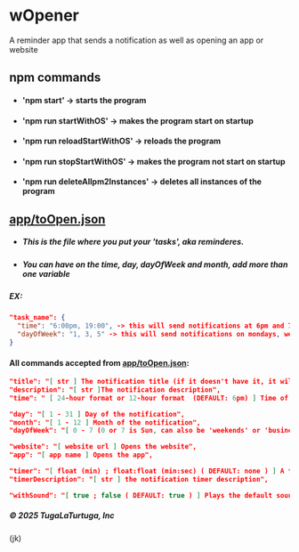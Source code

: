 # wOpener
A reminder app that sends a notification as well as opening an app or website

## npm commands
- #### 'npm start' -> starts the program
- #### 'npm run startWithOS' -> makes the program start on startup
- #### 'npm run reloadStartWithOS' -> reloads the program
- #### 'npm run stopStartWithOS' -> makes the program not start on startup
- #### 'npm run deleteAllpm2Instances' -> deletes all instances of the program

## [app/toOpen.json](https://github.com/TugaLaTurtuga/wOpener/blob/main/app/toOpen.json "app/toOpen.json")
- ##### This is the file where you put your 'tasks', aka reminderes.

- ##### You can have on the time, day, dayOfWeek and month, add more than one variable

##### EX:
```json
"task_name": {
  "time": "6:00pm, 19:00", -> this will send notifications at 6pm and 7pm
  "dayOfWeek": "1, 3, 5" -> this will send notifications on mondays, wednesdays and fridays
}
```

#### All commands accepted from [app/toOpen.json](https://github.com/TugaLaTurtuga/wOpener/blob/main/app/toOpen.json "toOpen.json"):

```json
"title": "[ str ] The notification title (if it doesn't have it, it will be the task name)",
"description": "[ str ]The notification description",
"time": " [ 24-hour format or 12-hour format  (DEFAULT: 6pm) ] Time of the notification",

"day": "[ 1 - 31 ] Day of the notification",
"month": "[ 1 - 12 ] Month of the notification",
"dayOfWeek": "[ 0 - 7 (0 or 7 is Sun, can also be 'weekends' or 'business days') ( DEFAULT: every day ) ] Day of the week of the notification",

"website": "[ website url ] Opens the website",
"app": "[ app name ] Opens the app",

"timer": "[ float (min) ; float:float (min:sec) ( DEFAULT: none ) ] A timer (at the end it sends a notification) ",
"timerDescription": "[ str ] the notification timer description",

"withSound": "[ true ; false ( DEFAULT: true ) ] Plays the default sound when the notification appears"
```

##### © 2025 TugaLaTurtuga, Inc
(jk)
